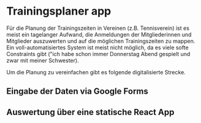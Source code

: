 # Trainingsplaner app

Für die Planung der Trainingszeiten in Vereinen (z.B. Tennisverein) ist es meist ein tagelanger Aufwand, die Anmeldungen der Mitgliederinnen und Mitglieder auszuwerten und auf die möglichen Trainingszeiten zu mappen. Ein voll-automatisiertes System ist meist nicht möglich, da es viele softe Constraints gibt ("ich habe schon immer Donnerstag Abend gespielt und zwar mit meiner Schwester). 

Um die Planung zu vereinfachen gibt es folgende digitalisierte Strecke.

## Eingabe der Daten via Google Forms

## Auswertung über eine statische React App

